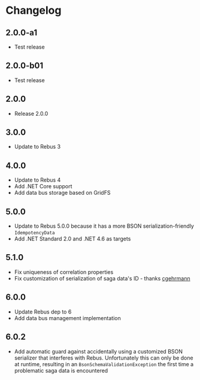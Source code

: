 # Changelog

## 2.0.0-a1
* Test release

## 2.0.0-b01
* Test release

## 2.0.0
* Release 2.0.0

## 3.0.0
* Update to Rebus 3

## 4.0.0
* Update to Rebus 4
* Add .NET Core support
* Add data bus storage based on GridFS

## 5.0.0
* Update to Rebus 5.0.0 because it has a more BSON serialization-friendly `IdempotencyData`
* Add .NET Standard 2.0 and .NET 4.6 as targets

## 5.1.0
* Fix uniqueness of correlation properties
* Fix customization of serialization of saga data's ID - thanks [cgehrmann]

## 6.0.0
* Update Rebus dep to 6
* Add data bus management implementation

## 6.0.2
* Add automatic guard against accidentally using a customized BSON serializer that interferes with Rebus. Unfortunately this can only be done at runtime, resulting in an `BsonSchemaValidationException` the first time a problematic saga data is encountered

[cgehrmann]: https://github.com/cgehrmann

